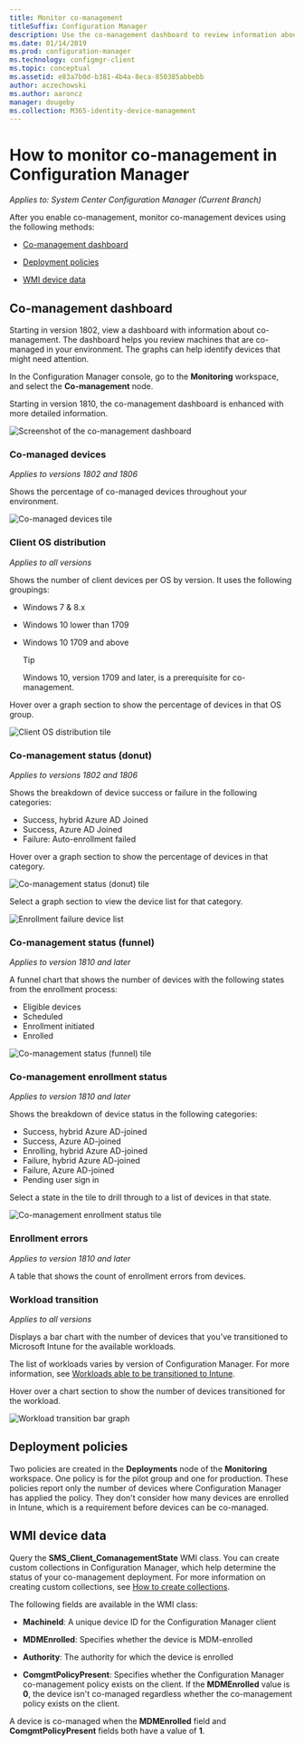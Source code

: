 ```yaml
---
title: Monitor co-management
titleSuffix: Configuration Manager
description: Use the co-management dashboard to review information about co-managed devices.
ms.date: 01/14/2019
ms.prod: configuration-manager
ms.technology: configmgr-client
ms.topic: conceptual
ms.assetid: e83a7b0d-b381-4b4a-8eca-850385abbebb
author: aczechowski
ms.author: aaroncz
manager: dougeby
ms.collection: M365-identity-device-management
---
```


# How to monitor co-management in Configuration Manager

*Applies to: System Center Configuration Manager (Current Branch)*


After you enable co-management, monitor co-management devices using the following methods:

- [Co-management dashboard](#co-management-dashboard)  

- [Deployment policies](#deployment-policies)

- [WMI device data](#wmi-device-data)



## Co-management dashboard

Starting in version 1802, view a dashboard with information about co-management. The dashboard helps you review machines that are co-managed in your environment. The graphs can help identify devices that might need attention.<!--1356648-->

In the Configuration Manager console, go to the **Monitoring** workspace, and select the **Co-management** node.

Starting in version 1810, the co-management dashboard is enhanced with more detailed information. <!--1358980-->

![Screenshot of the co-management dashboard](media/co-management-dashboard.png)


### Co-managed devices

*Applies to versions 1802 and 1806*

Shows the percentage of co-managed devices throughout your environment.

![Co-managed devices tile](media/co-management-dashboard/Percent-Co-managed-graph.PNG)


### Client OS distribution

*Applies to all versions* 

Shows the number of client devices per OS by version. It uses the following groupings:  
- Windows 7 & 8.x  
- Windows 10 lower than 1709  
- Windows 10 1709 and above  

    > [!Tip]  
    > Windows 10, version 1709 and later, is a prerequisite for co-management.  

Hover over a graph section to show the percentage of devices in that OS group.

![Client OS distribution tile](media/co-management-dashboard/Co-management-OS-distribution-graph.PNG)


### Co-management status (donut)

*Applies to versions 1802 and 1806*

Shows the breakdown of device success or failure in the following categories:
- Success, hybrid Azure AD Joined  
- Success, Azure AD Joined  
- Failure: Auto-enrollment failed  

Hover over a graph section to show the percentage of devices in that category. 

![Co-management status (donut) tile](media/co-management-dashboard/Co-management-status-graph.PNG)

Select a graph section to view the device list for that category.

![Enrollment failure device list](media/co-management-dashboard/Enrollment-Failure_Device-List.PNG)


### Co-management status (funnel)

*Applies to version 1810 and later*

A funnel chart that shows the number of devices with the following states from the enrollment process:  
- Eligible devices  
- Scheduled  
- Enrollment initiated  
- Enrolled  

![Co-management status (funnel) tile](media/co-management-dashboard/1358980-status-funnel.png)


### Co-management enrollment status

*Applies to version 1810 and later*

Shows the breakdown of device status in the following categories:
- Success, hybrid Azure AD-joined  
- Success, Azure AD-joined  
- Enrolling, hybrid Azure AD-joined  
- Failure, hybrid Azure AD-joined  
- Failure, Azure AD-joined  
- Pending user sign in  

Select a state in the tile to drill through to a list of devices in that state.  

![Co-management enrollment status tile](media/co-management-dashboard/1358980-enrollment-status.png)


### Enrollment errors

*Applies to version 1810 and later*

A table that shows the count of enrollment errors from devices.  


### Workload transition

*Applies to all versions*

Displays a bar chart with the number of devices that you've transitioned to Microsoft Intune for the available workloads. 

The list of workloads varies by version of Configuration Manager. For more information, see [Workloads able to be transitioned to Intune](/sccm/comanage/workloads).

Hover over a chart section to show the number of devices transitioned for the workload. 

![Workload transition bar graph](media/co-management-dashboard/Workload-Transition.PNG)



## Deployment policies

Two policies are created in the **Deployments** node of the **Monitoring** workspace. One policy is for the pilot group and one for production. These policies report only the number of devices where Configuration Manager has applied the policy. They don't consider how many devices are enrolled in Intune, which is a requirement before devices can be co-managed.  



## WMI device data

Query the **SMS_Client_ComanagementState** WMI class. You can create custom collections in Configuration Manager, which help determine the status of your co-management deployment. For more information on creating custom collections, see [How to create collections](/sccm/core/clients/manage/collections/create-collections). 

The following fields are available in the WMI class:  

- **MachineId**: A unique device ID for the Configuration Manager client  

- **MDMEnrolled**: Specifies whether the device is MDM-enrolled  

- **Authority**: The authority for which the device is enrolled  

- **ComgmtPolicyPresent**: Specifies whether the Configuration Manager co-management policy exists on the client. If the **MDMEnrolled** value is **0**, the device isn't co-managed regardless whether the co-management policy exists on the client.  

A device is co-managed when the **MDMEnrolled** field and **ComgmtPolicyPresent** fields both have a value of **1**.  
